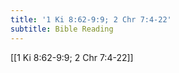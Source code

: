 ```yaml
---
title: '1 Ki 8:62-9:9; 2 Chr 7:4-22'
subtitle: Bible Reading
---
```


[[1 Ki 8:62-9:9; 2 Chr 7:4-22]]